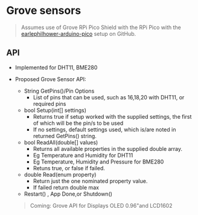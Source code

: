 # Grove sensors

> Assumes use of Grove RPi Pico Shield with the RPi Pico with the [earlephilhower-arduino-pico](https://github.com/earlephilhower/arduino-pico) setup on GitHub.

## API

- Implemented for DHT11, BME280
- Proposed Grove Sensor API:
  - String GetPins()/Pin Options
    - List of pins that can be used, such as 16,18,20 with DHT11, or required pins
  - bool Setup(int[] settings)
    - Returns true if setup worked with the supplied settings, the first of which will be the pin/s to be used
    - If no settings, default settings used, which is/are noted in returned GetPins() string.
  - bool ReadAll(double[] values)
    - Returns all available properties in the supplied double array.
    - Eg Temperature and Humidity for DHT11
    - Eg Temperature, Humidity and Pressure for BME280
    - Retuns true, or false if failed.
  - double Read(enum property)
    - Return just the one nominated property value.
    - If failed return double max
  - Restart() , App Done,or Shutdown()
 
  > Coming: Grove API for Displays OLED 0.96"and LCD1602

